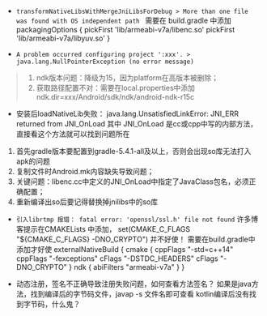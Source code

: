 - `transformNativeLibsWithMergeJniLibsForDebug > More than one file was found with OS independent path `
需要在 build.gradle 中添加
   packagingOptions {
        pickFirst 'lib/armeabi-v7a/libenc.so'
        pickFirst 'lib/armeabi-v7a/libyuv.so'
    }

- `A problem occurred configuring project ':xxx'. > java.lang.NullPointerException (no error message)`
> 1. ndk版本问题：降级为15，因为platform在高版本被删除；
> 2. 获取路径配置不对：需要在local.properties中添加 ndk.dir=xxx/Android/sdk/ndk/android-ndk-r15c

- 安装后loadNativeLib失败： java.lang.UnsatisfiedLinkError: JNI_ERR returned from JNI_OnLoad
其中 JNI_OnLoad 是cc或cpp中写的内部方法，直接看这个方法就可以找到问题所在
1. 首先gradle版本要配置到gradle-5.4.1-all及以上，否则会出现so库无法打入apk的问题
2. 复制文件时Android.mk内容缺失导致问题；
3. 关键问题：libenc.cc中定义的JNI_OnLoad中指定了JavaClass包名，必须正确配置；
4. 重新编译出so后要记得替换掉jnilibs中的so库

- `引入librtmp 报错： fatal error: 'openssl/ssl.h' file not found`
许多博客提示在CMAKELists 中添加，
set(CMAKE_C_FLAGS "${CMAKE_C_FLAGS} -DNO_CRYPTO")
并不好使！
需要在build.gradle中添加才好使
externalNativeBuild {
    cmake {
        cppFlags "-std=c++14"
        cppFlags "-fexceptions"
        cFlags "-DSTDC_HEADERS"
        cFlags "-DNO_CRYPTO"
    }
    ndk {
        abiFilters "armeabi-v7a"
    }
}

- 动态注册，签名不正确导致注册失败问题，如何查看方法签名？
如果是java方法，找到编译后的字节码文件，javap -s 文件名即可查看
kotlin编译后没有找到字节码，什么鬼？
